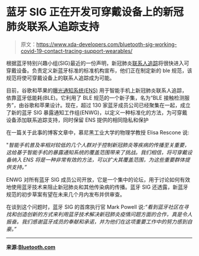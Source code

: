 # 蓝牙 SIG 正在开发可穿戴设备上的新冠肺炎联系人追踪支持

> 原文：<https://www.xda-developers.com/bluetooth-sig-working-covid-19-contact-tracing-support-wearables/>

根据蓝牙特别兴趣小组(SIG)最近的一份声明，新冠肺炎[联系人追踪](https://www.xda-developers.com/covid-19-contact-tracing-apps-india-aarogya-setu-open-source-sweden-italy-test-google-apple-exposure-notification-api/)将很快进入可穿戴设备。负责定义新蓝牙标准的标准机构宣布，他们正在制定新的 ble 规范，该规范将使可穿戴设备上的联系人追踪成为可能。

目前，谷歌和苹果的[曝光通知系统(ENS)](https://www.xda-developers.com/google-apple-contact-tracing-coronavirus/) 用于智能手机上新冠肺炎联系人追踪，依靠蓝牙低能耗(BLE)。它利用了 BLE 规范的一个新子集，名为“BLE 接触检测服务”，由谷歌和苹果设计。现在，超过 130 家蓝牙成员公司已经聚集在一起，成立了新的蓝牙 SIG 暴露通知工作组(ENWG)，以定义一种标准化的方法，为可穿戴设备添加联系追踪支持，同时保留 ENS 提供的相同隐私和保护

在一篇关于此事的博客文章中，慕尼黑工业大学的物理学教授 Elisa Rescone 说:

"*智能手机普及率相对较低的几个人群对于控制新冠肺炎等疾病的传播至关重要，这给基于智能手机的暴露通知系统的覆盖范围带来了挑战。我们相信，将可穿戴设备纳入 ENS 将是一种非常有效的方法，可以扩大其覆盖范围，为这些重要群体提供支持。”*

ENWG 对所有蓝牙 SIG 成员公司开放，它是一个集中的论坛，用于讨论如何有效地使用蓝牙技术来阻止新冠肺炎和其他传染病的传播。蓝牙 SIG 还透露，新蓝牙规范的初步草案有望在未来几个月内发布并供审查。

在谈到这个问题时，蓝牙 SIG 的首席执行官 Mark Powell 说:*“看到蓝牙社区在寻找和创造创新的方式来利用蓝牙技术解决新冠肺炎疫情问题方面的合作，真是令人振奋。我们感谢蓝牙成员的奉献和承诺，并为他们在这项重要工作中的努力感到自豪。”*

* * *

**来源:[Bluetooth.com](https://www.bluetooth.com/press/bluetooth-sig-to-extend-reach-of-covid-19-exposure-notification-systems/)**